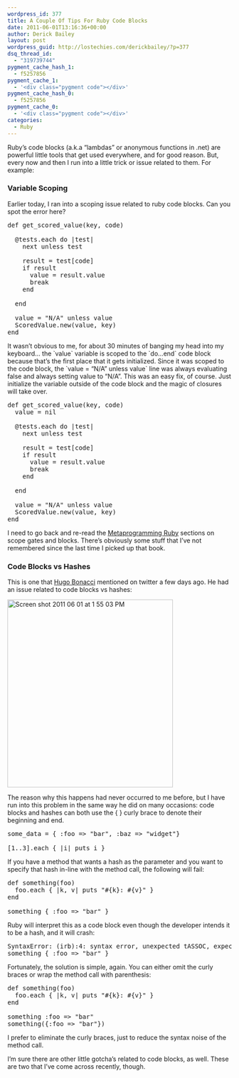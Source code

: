 ```yaml
---
wordpress_id: 377
title: A Couple Of Tips For Ruby Code Blocks
date: 2011-06-01T13:16:36+00:00
author: Derick Bailey
layout: post
wordpress_guid: http://lostechies.com/derickbailey/?p=377
dsq_thread_id:
  - "319739744"
pygment_cache_hash_1:
  - f5257856
pygment_cache_1:
  - '<div class="pygment code"></div>'
pygment_cache_hash_0:
  - f5257856
pygment_cache_0:
  - '<div class="pygment code"></div>'
categories:
  - Ruby
---
```

Ruby&#8217;s code blocks (a.k.a &#8220;lambdas&#8221; or anonymous functions in .net) are powerful little tools that get used everywhere, and for good reason. But, every now and then I run into a little trick or issue related to them. For example:

 

### Variable Scoping

Earlier today, I ran into a scoping issue related to ruby code blocks. Can you spot the error here?

<pre class="brush:ruby">def get_scored_value(key, code)

  @tests.each do |test|
    next unless test

    result = test[code]
    if result
      value = result.value
      break
    end

  end

  value = "N/A" unless value
  ScoredValue.new(value, key)
end
</pre>

 

It wasn&#8217;t obvious to me, for about 30 minutes of banging my head into my keyboard&#8230; the \`value\` variable is scoped to the \`do&#8230;end\` code block because that&#8217;s the first place that it gets initialized. Since it was scoped to the code block, the \`value = &#8220;N/A&#8221; unless value\` line was always evaluating false and always setting value to &#8220;N/A&#8221;. This was an easy fix, of course. Just initialize the variable outside of the code block and the magic of closures will take over.

<pre class="brush:ruby">def get_scored_value(key, code)
  value = nil

  @tests.each do |test|
    next unless test

    result = test[code]
    if result
      value = result.value
      break
    end

  end

  value = "N/A" unless value
  ScoredValue.new(value, key)
end
</pre>

 

I need to go back and re-read the [Metaprogramming Ruby](http://pragprog.com/titles/ppmetr/metaprogramming-ruby) sections on scope gates and blocks. There&#8217;s obviously some stuff that I&#8217;ve not remembered since the last time I picked up that book.

 

### Code Blocks vs Hashes

This is one that [Hugo Bonacci](https://twitter.com/#!/hugoware) mentioned on twitter a few days ago. He had an issue related to code blocks vs hashes:

<img title="Screen shot 2011-06-01 at 1.55.03 PM.png" src="http://lostechies.com/derickbailey/files/2011/06/Screen-shot-2011-06-01-at-1.55.03-PM.png" border="0" alt="Screen shot 2011 06 01 at 1 55 03 PM" width="372" height="421" />

The reason why this happens had never occurred to me before, but I have run into this problem in the same way he did on many occasions: code blocks and hashes can both use the { } curly brace to denote their beginning and end.

<pre class="brush:ruby">some_data = { :foo =&gt; "bar", :baz =&gt; "widget"}

[1..3].each { |i| puts i }
</pre>

 

If you have a method that wants a hash as the parameter and you want to specify that hash in-line with the method call, the following will fail:

<pre class="brush:ruby">def something(foo)
  foo.each { |k, v| puts "#{k}: #{v}" }
end

something { :foo =&gt; "bar" }
</pre>

 

Ruby will interpret this as a code block even though the developer intends it to be a hash, and it will crash:

<pre>SyntaxError: (irb):4: syntax error, unexpected tASSOC, expecting '}'
something { :foo =&gt; "bar" }
</pre>

 

Fortunately, the solution is simple, again. You can either omit the curly braces or wrap the method call with parenthesis:

<pre class="brush:ruby">def something(foo)
  foo.each { |k, v| puts "#{k}: #{v}" }
end

something :foo =&gt; "bar"
something({:foo =&gt; "bar"})
</pre>

 

I prefer to eliminate the curly braces, just to reduce the syntax noise of the method call.

I&#8217;m sure there are other little gotcha&#8217;s related to code blocks, as well. These are two that I&#8217;ve come across recently, though.